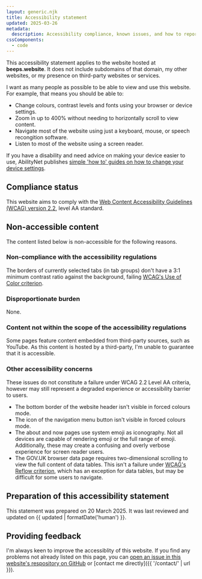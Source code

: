 ```yaml
---
layout: generic.njk
title: Accessibility statement
updated: 2025-03-26
metadata:
  description: Accessibility compliance, known issues, and how to report issues.
cssComponents:
  - code
---
```


This accessibility statement applies to the website hosted at **beeps.website**. It does not include subdomains of that domain, my other websites, or my presence on third-party websites or services.

I want as many people as possible to be able to view and use this website. For example, that means you should be able to:

- Change colours, contrast levels and fonts using your browser or device settings.
- Zoom in up to 400% without needing to horizontally scroll to view content.
- Navigate most of the website using just a keyboard, mouse, or speech recongition software.
- Listen to most of the website using a screen reader.

If you have a disability and need advice on making your device easier to use, AbilityNet publishes [simple 'how to' guides on how to change your device settings](https://mcmw.abilitynet.org.uk/).

## Compliance status

This website aims to comply with the [Web Content Accessibility Guidelines (WCAG) version 2.2](https://www.w3.org/TR/WCAG22/), level AA standard.

## Non-accessible content

The content listed below is non-accessible for the following reasons.

### Non-compliance with the accessibility regulations

The borders of currently selected tabs (in tab groups) don't have a 3:1 minimum contrast ratio against the background, failing [WCAG's Use of Color criterion](https://www.w3.org/WAI/WCAG22/Understanding/use-of-color.html).

### Disproportionate burden

None.

### Content not within the scope of the accessibility regulations

Some pages feature content embedded from third-party sources, such as YouTube. As this content is hosted by a third-party, I'm unable to guarantee that it is accessible.

### Other accessibility concerns

These issues do not constitute a failure under WCAG 2.2 Level AA criteria, however may still represent a degraded experience or accessibility barrier to users.

- The bottom border of the website header isn't visible in forced colours mode.
- The icon of the navigation menu button isn't visible in forced colours mode.
- The about and now pages use system emoji as iconography. Not all devices are capable of rendering emoji or the full range of emoji. Additionally, these may create a confusing and overly verbose experience for screen reader users.
- The GOV.UK browser data page requires two-dimensional scrolling to view the full content of data tables. This isn't a failure under [WCAG's Reflow criterion](https://www.w3.org/WAI/WCAG22/Understanding/reflow.html), which has an exception for data tables, but may be difficult for some users to navigate.

## Preparation of this accessibility statement

This statement was prepared on 20 March 2025. It was last reviewed and updated on {{ updated | formatDate('human') }}.

## Providing feedback

I'm always keen to improve the accessiblity of this website. If you find any problems not already listed on this page, you can [open an issue in this website's respository on GitHub](https://github.com/querkmachine/beeps.website/issues) or [contact me directly]({{ '/contact/' | url }}).
